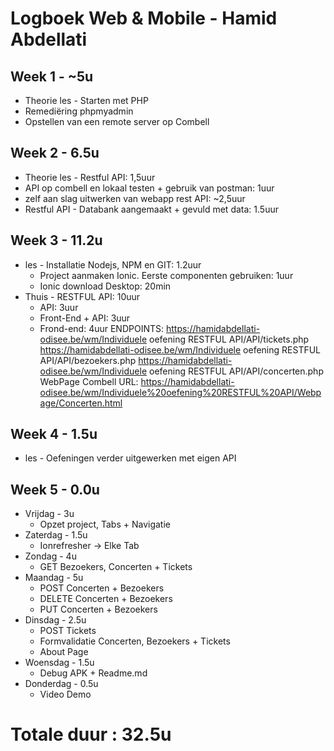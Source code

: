 # Logboek Web & Mobile - Hamid Abdellati
## Week 1 - ~5u
* Theorie les - Starten met PHP
 * Remediëring phpmyadmin
 * Opstellen van een remote server op Combell
## Week 2 - 6.5u
* Theorie les - Restful API: 1,5uur
 * API op combell en lokaal testen + gebruik van postman: 1uur
 * zelf aan slag uitwerken van webapp rest API: ~2,5uur
* Restful API - Databank aangemaakt + gevuld met data: 1.5uur
## Week 3 - 11.2u
* les - Installatie Nodejs, NPM en GIT: 1.2uur
    * Project aanmaken Ionic. Eerste componenten gebruiken: 1uur
    * Ionic download Desktop: 20min
* Thuis - RESTFUL API: 10uur 
    * API: 3uur
    * Front-End + API: 3uur
    * Frond-end: 4uur
ENDPOINTS:
        https://hamidabdellati-odisee.be/wm/Individuele oefening RESTFUL API/API/tickets.php
        https://hamidabdellati-odisee.be/wm/Individuele oefening RESTFUL API/API/bezoekers.php
        https://hamidabdellati-odisee.be/wm/Individuele oefening RESTFUL API/API/concerten.php
WebPage Combell URL:
        https://hamidabdellati-odisee.be/wm/Individuele%20oefening%20RESTFUL%20API/Webpage/Concerten.html
## Week 4 - 1.5u
* les - Oefeningen verder uitgewerken met eigen API
## Week 5 - 0.0u
* Vrijdag - 3u
    * Opzet project, Tabs + Navigatie
* Zaterdag - 1.5u
    * Ionrefresher -> Elke Tab
* Zondag - 4u
    * GET Bezoekers, Concerten + Tickets
* Maandag - 5u
    * POST Concerten + Bezoekers
    * DELETE Concerten + Bezoekers
    * PUT Concerten + Bezoekers
* Dinsdag - 2.5u
    * POST Tickets
    * Formvalidatie Concerten, Bezoekers + Tickets
    * About Page
* Woensdag - 1.5u
    * Debug APK + Readme.md
* Donderdag - 0.5u
    * Video Demo
# Totale duur : 32.5u